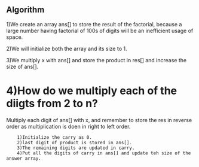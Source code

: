 ## Algorithm 

1)We create an array ans[] to store the result of the factorial, because a large number having factorial of 100s of digits will be an inefficient usage of space.

2)We will initialize both the array and its size to 1.

3)We multiply x with ans[] and store the product in res[] and increase the size of ans[].

# 4)How do we multiply each of the diigts from 2 to n?

Multiply each digit of ans[] with x, and remember to store the res in reverse order as multiplication is doen in right to left order.

        1)Initialize the carry as 0.
        2)last digit of product is stored in ans[].
        3)The remaining digits are updated in carry.
        4)Put all the digits of carry in ans[] and update teh size of the answer array.
